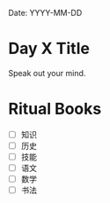 Date: YYYY-MM-DD

# Day X Title

Speak out your mind.

# Ritual Books

- [ ] 知识
- [ ] 历史
- [ ] 技能
- [ ] 语文
- [ ] 数学
- [ ] 书法
